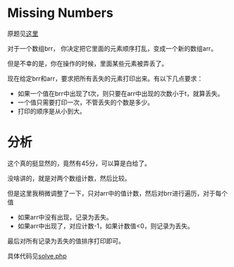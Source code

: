 # Missing Numbers
原题见[这里](https://www.hackerrank.com/challenges/missing-numbers/problem)

对于一个数组brr， 你决定把它里面的元素顺序打乱，变成一个新的数组arr。

但是不幸的是，你在操作的时候，里面某些元素被弄丢了。

现在给定brr和arr，要求把所有丢失的元素打印出来。有以下几点要求：
* 如果一个值在brr中出现了t次，则只要在arr中出现的次数小于t，就算丢失。
* 一个值只需要打印一次，不管丢失的个数是多少。
* 打印的顺序是从小到大。

# 分析
这个真的挺显然的，竟然有45分，可以算是白给了。

没啥讲的，就是对两个数组计数，然后比较。

但是这里我稍微调整了一下，只对arr中的值计数，然后对brr进行遍历，对于每个值
* 如果arr中没有出现，记录为丢失。
* 如果arr中出现了，对应计数-1，如果计数值<0，则记录为丢失。

最后对所有记录为丢失的值排序打印即可。

具体代码见[solve.php](./solve.php)